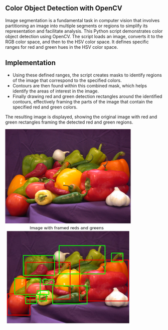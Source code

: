 ## Color Object Detection with OpenCV

Image segmentation is a fundamental task in computer vision that involves partitioning an image into multiple segments or regions to simplify its representation and facilitate analysis. 
This Python script demonstrates color object detection using OpenCV. The script loads an image, converts it to the RGB color space, and then to the HSV color space. It defines specific ranges for red and green hues in the HSV color space.


## Implementation
- Using these defined ranges, the script creates masks to identify regions of the image that correspond to the specified colors.
- Contours are then found within this combined mask, which helps identify the areas of interest in the image.
- Finally drawing red and green detection rectangles around the identified contours, effectively framing the parts of the image that contain the specified red and green colors.

The resulting image is displayed, showing the original image with red and green rectangles framing the detected red and green regions.

<img src="peppers.png" width="400">
<img src="framed2.jpg" width="400">
